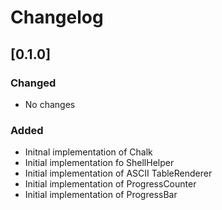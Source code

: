 # Changelog

## [0.1.0]
### Changed
- No changes
### Added
- Initnal implementation of Chalk
- Initial implementation fo ShellHelper
- Initial implementation of ASCII TableRenderer
- Initial implementation of ProgressCounter
- Initial implementation of ProgressBar